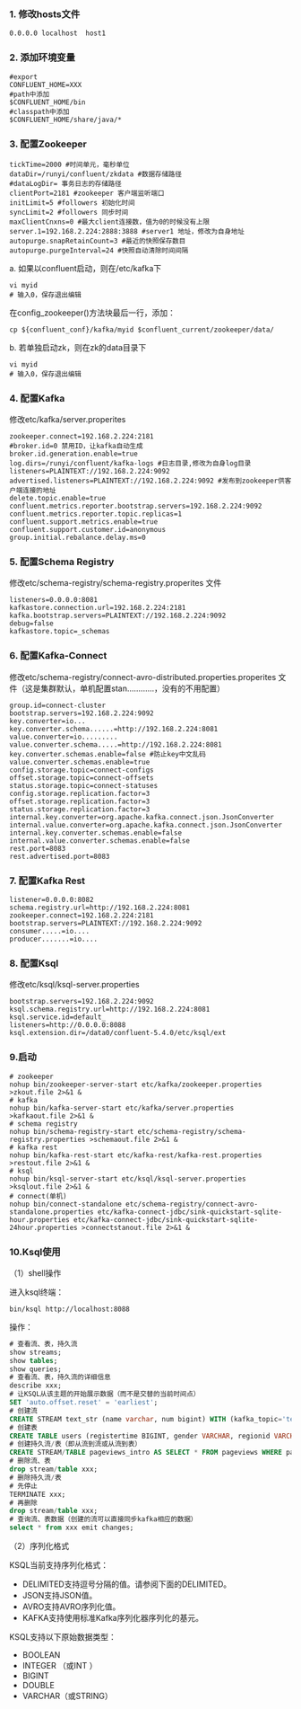 ### 1. 修改hosts文件

```properties
0.0.0.0 localhost  host1
```

### 2. 添加环境变量

```properties
#export
CONFLUENT_HOME=XXX
#path中添加		
$CONFLUENT_HOME/bin
#classpath中添加		
$CONFLUENT_HOME/share/java/*
```

### 3. 配置Zookeeper

```properties
tickTime=2000 #时间单元，毫秒单位
dataDir=/runyi/confluent/zkdata #数据存储路径
#dataLogDir= 事务日志的存储路径
clientPort=2181 #zookeeper 客户端监听端口
initLimit=5 #followers 初始化时间
syncLimit=2 #followers 同步时间
maxClientCnxns=0 #最大client连接数，值为0的时候没有上限
server.1=192.168.2.224:2888:3888 #server1 地址，修改为自身地址
autopurge.snapRetainCount=3 #最近的快照保存数目
autopurge.purgeInterval=24 #快照自动清除时间间隔
```

a. 如果以confluent启动，则在/etc/kafka下

```shell
vi myid
# 输入0，保存退出编辑
```

在config_zookeeper()方法块最后一行，添加：

```shell
cp ${confluent_conf}/kafka/myid $confluent_current/zookeeper/data/
```

b. 若单独启动zk，则在zk的data目录下

```shell
vi myid
# 输入0，保存退出编辑
```

### 4. 配置Kafka

修改etc/kafka/server.properites

```properties
zookeeper.connect=192.168.2.224:2181
#broker.id=0 禁用ID，让kafka自动生成
broker.id.generation.enable=true
log.dirs=/runyi/confluent/kafka-logs #日志目录,修改为自身log目录  
listeners=PLAINTEXT://192.168.2.224:9092
advertised.listeners=PLAINTEXT://192.168.2.224:9092 #发布到zookeeper供客户端连接的地址
delete.topic.enable=true
confluent.metrics.reporter.bootstrap.servers=192.168.2.224:9092
confluent.metrics.reporter.topic.replicas=1
confluent.support.metrics.enable=true
confluent.support.customer.id=anonymous
group.initial.rebalance.delay.ms=0
```

### 5. 配置Schema Registry

修改etc/schema-registry/schema-registry.properites 文件

```properties
listeners=0.0.0.0:8081
kafkastore.connection.url=192.168.2.224:2181
kafka.bootstrap.servers=PLAINTEXT://192.168.2.224:9092
debug=false
kafkastore.topic=_schemas
```

### 6. 配置Kafka-Connect

修改etc/schema-registry/connect-avro-distributed.properties.properites 文件（这是集群默认，单机配置stan............，没有的不用配置）

```properties
group.id=connect-cluster
bootstrap.servers=192.168.2.224:9092
key.converter=io...
key.converter.schema......=http://192.168.2.224:8081
value.converter=io.........
value.converter.schema.....=http://192.168.2.224:8081
key.converter.schemas.enable=false #防止key中文乱码
value.converter.schemas.enable=true
config.storage.topic=connect-configs
offset.storage.topic=connect-offsets
status.storage.topic=connect-statuses
config.storage.replication.factor=3
offset.storage.replication.factor=3
status.storage.replication.factor=3
internal.key.converter=org.apache.kafka.connect.json.JsonConverter
internal.value.converter=org.apache.kafka.connect.json.JsonConverter
internal.key.converter.schemas.enable=false
internal.value.converter.schemas.enable=false
rest.port=8083
rest.advertised.port=8083
```

### 7. 配置Kafka Rest

```properties
listener=0.0.0.0:8082
schema.registry.url=http://192.168.2.224:8081
zookeeper.connect=192.168.2.224:2181
bootstrap.servers=PLAINTEXT://192.168.2.224:9092
consumer.....=io....
producer.......=io....
```

### 8. 配置Ksql

修改etc/ksql/ksql-server.properties

```properties
bootstrap.servers=192.168.2.224:9092
ksql.schema.registry.url=http://192.168.2.224:8081
ksql.service.id=default_
listeners=http://0.0.0.0:8088
ksql.extension.dir=/data0/confluent-5.4.0/etc/ksql/ext
```

### 9.启动

```
# zookeeper
nohup bin/zookeeper-server-start etc/kafka/zookeeper.properties >zkout.file 2>&1 &
# kafka
nohup bin/kafka-server-start etc/kafka/server.properties >kafkaout.file 2>&1 &
# schema registry
nohup bin/schema-registry-start etc/schema-registry/schema-registry.properties >schemaout.file 2>&1 &
# kafka rest
nohup bin/kafka-rest-start etc/kafka-rest/kafka-rest.properties >restout.file 2>&1 &
# ksql
nohup bin/ksql-server-start etc/ksql/ksql-server.properties >ksqlout.file 2>&1 &	
# connect(单机)
nohup bin/connect-standalone etc/schema-registry/connect-avro-standalone.properties etc/kafka-connect-jdbc/sink-quickstart-sqlite-hour.properties etc/kafka-connect-jdbc/sink-quickstart-sqlite-24hour.properties >connectstanout.file 2>&1 &
```

### 10.Ksql使用

（1）shell操作

进入ksql终端：

```shell
bin/ksql http://localhost:8088
```

操作：

```sql
# 查看流、表，持久流
show streams;
show tables;
show queries;
# 查看流、表，持久流的详细信息
describe xxx;
# 让KSQL从该主题的开始展示数据（而不是交替的当前时间点）
SET 'auto.offset.reset' = 'earliest'; 
# 创建流
CREATE STREAM text_str (name varchar, num bigint) WITH (kafka_topic='text_data', value_format='JSON');
# 创建表
CREATE TABLE users (registertime BIGINT, gender VARCHAR, regionid VARCHAR, userid VARCHAR) WITH (kafka_topic='users', value_format='JSON', key = 'userid')
# 创建持久流/表（即从流到流或从流到表）
CREATE STREAM/TABLE pageviews_intro AS SELECT * FROM pageviews WHERE pageid < 'Page_20' ;
# 删除流、表
drop stream/table xxx;
# 删除持久流/表
# 先停止 
TERMINATE xxx;
# 再删除 
drop stream/table xxx;
# 查询流、表数据（创建的流可以直接同步kafka相应的数据）
select * from xxx emit changes;
```

（2）序列化格式

KSQL当前支持序列化格式：

* DELIMITED支持逗号分隔的值。请参阅下面的DELIMITED。
* JSON支持JSON值。
* AVRO支持AVRO序列化值。
* KAFKA支持使用标准Kafka序列化器序列化的基元。

KSQL支持以下原始数据类型：

* BOOLEAN 
* INTEGER （或INT ）
* BIGINT 
* DOUBLE 
* VARCHAR（或STRING）